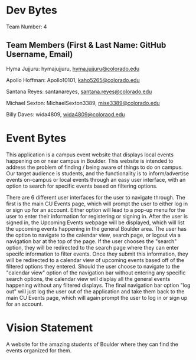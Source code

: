 # Dev Bytes
Team Number: 4

## Team Members (First & Last Name: GitHub Username, Email)
Hyma Jujjuru: hymajujjuru, hyma.jujjuru@colorado.edu

Apollo Hoffman: Apollo10101, kaho5265@colorado.edu

Santana Reyes: santanareyes, santana.reyes@colorado.edu

Michael Sexton: MichaelSexton3389, mise3389@colorado.edu

Billy Daves: wida4809, wida4809@coloraod.edu    

# Event Bytes
This application is a campus event website that displays local events happening on or near campus in Boulder. This website is intended to address the problem of finding  / being aware of things to do on campus. Our target audience is students, and the functionality is to  inform/advertise events on-campus or local events through an easy user interface, with an option to search for specific events based on filtering options.

There are 6 different user interfaces for the user to navigate through. The first is the main CU Events page, which will prompt the user to either log in or sign up for an account. Either option will lead to a pop-up menu for the user to enter their information for registering or signing in. After the user is signed in, the Upcoming Events webpage will be displayed, which will list the upcoming events happening in the general Boulder area. The user has the option to navigate to the calendar view, search page, or logout via a navigation bar at the top of the page. If the user chooses the "search" option, they will be redirected to the search page where they can enter specifc information to filter events. Once they submit this information, they will be redirected to a calendar view of upcoming events based off of the filtered options they entered. Should the user choose to navigate to the "calendar view" option of the navigation bar without entering any specific search options, the calendar view will display all the general events happening without any filtered displays. The final navigation bar option "log out" will just log the user out of the application and take them back to the main CU Events page, which will again prompt the user to log in or sign up for an account.

# Vision Statement
A website for the amazing students of Boulder where they can find the events organized for them.
